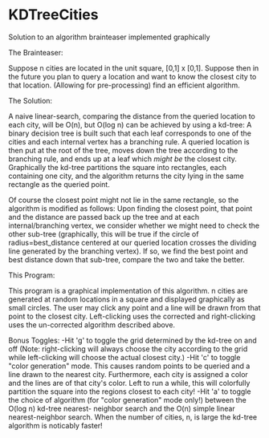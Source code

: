 KDTreeCities
============

Solution to an algorithm brainteaser implemented graphically

The Brainteaser:

Suppose n cities are located in the unit square, [0,1] x [0,1]. Suppose then in the future you plan to query a location
and want to know the closest city to that location. (Allowing for pre-processing) find an efficient algorithm.

The Solution:

A naive linear-search, comparing the distance from the queried location to each city, will be O(n), but O(log n) can be 
achieved by using a kd-tree: A binary decision tree is built such that each leaf corresponds to one of the cities and
each internal vertex has a branching rule. A queried location is then put at the root of the tree, moves down the tree
according to the branching rule, and ends up at a leaf which *might be* the closest city. Graphically the kd-tree 
partitions the square into rectangles, each containing one city, and the algorithm returns the city lying in the same
rectangle as the queried point.

Of course the closest point might not lie in the same rectangle, so the algorithm is modified as follows: Upon finding 
the closest point, that point and the distance are passed back up the tree and at each internal/branching vertex, we 
consider whether we might need to check the other sub-tree (graphically, this will be true if the circle of 
radius=best_distance centered at our queried location crosses the dividing line generated by the branching vertex). 
If so, we find the best point and best distance down that sub-tree, compare the two and take the better.

This Program:

This program is a graphical implementation of this algorithm. n cities are generated at random locations in a square and
displayed graphically as small circles. The user may click any point and a line will be drawn from that point to the 
closest city. Left-clicking uses the corrected and right-clicking uses the un-corrected algorithm described above.

Bonus Toggles:
-Hit 'g' to toggle the grid determined by the kd-tree on and off (Note: right-clicking will always choose the city 
according to the grid while left-clicking will choose the actual closest city.)
-Hit 'c' to toggle "color generation" mode. This causes random points to be queried and a line drawn to the nearest 
city. Furthermore, each city is assigned a color and the lines are of that city's color. Left to run a while, this will
colorfully partition the square into the regions closest to each city!
-Hit 'a' to toggle the choice of algorithm (for "color generation" mode only!) between the O(log n) kd-tree nearest-
neighbor search and the O(n) simple linear nearest-neighbor search. When the number of cities, n, is large the kd-tree
algorithm is noticably faster!
